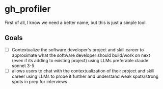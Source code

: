 # gh_profiler

First of all, I know we need a better name, but this is just a simple tool.

## Goals

- [ ] Contextualize the software developer's project and skill career to approximate what the software developer should build/work on next (even if its adding to existing project) using LLMs preferable claude sonnet 3-5
- [ ] allows users to chat with the contextualization of their project and skill career using LLMs to probe it further and understand weak spots/strong spots in prep for interviews
